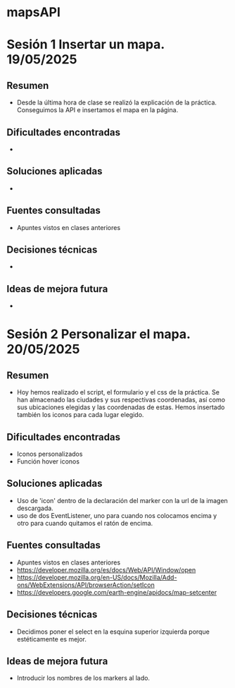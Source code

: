 # mapsAPI
# Sesión 1  Insertar un mapa. 19/05/2025

## Resumen
- Desde la última hora de clase se realizó la explicación de la práctica. Conseguimos la API e insertamos el mapa en la página.

## Dificultades encontradas
- 

## Soluciones aplicadas
- 

## Fuentes consultadas
- Apuntes vistos en clases anteriores

## Decisiones técnicas
- 

## Ideas de mejora futura
- 



# Sesión 2 Personalizar el mapa. 20/05/2025

## Resumen
- Hoy hemos realizado el script, el formulario y el css de la práctica. Se han almacenado las ciudades y sus respectivas coordenadas, así como sus ubicaciones elegidas y las coordenadas de estas. 
Hemos insertado también los iconos para cada lugar elegido.

## Dificultades encontradas
- Iconos personalizados
- Función hover iconos

## Soluciones aplicadas
- Uso de 'icon' dentro de la declaración del marker con la url de la imagen descargada.
- uso de dos EventListener, uno para cuando nos colocamos encima y otro para cuando quitamos el ratón de encima.

## Fuentes consultadas
- Apuntes vistos en clases anteriores
- https://developer.mozilla.org/es/docs/Web/API/Window/open
- https://developer.mozilla.org/en-US/docs/Mozilla/Add-ons/WebExtensions/API/browserAction/setIcon
- https://developers.google.com/earth-engine/apidocs/map-setcenter

## Decisiones técnicas
- Decidimos poner el select en la esquina superior izquierda porque estéticamente es mejor.

## Ideas de mejora futura
- Introducir los nombres de los markers al lado.

